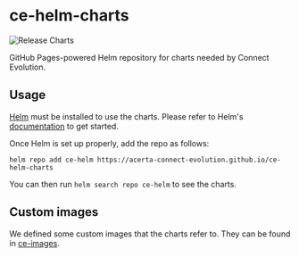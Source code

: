 # ce-helm-charts

![Release Charts](https://github.com/Acerta-Connect-Evolution/ce-helm-charts/workflows/Release%20Charts/badge.svg?branch=main)

GitHub Pages-powered Helm repository for charts needed by Connect Evolution.

## Usage

[Helm](https://helm.sh) must be installed to use the charts.
Please refer to Helm's [documentation](https://helm.sh/docs/) to get started.

Once Helm is set up properly, add the repo as follows:
```console
helm repo add ce-helm https://acerta-connect-evolution.github.io/ce-helm-charts
```

You can then run `helm search repo ce-helm` to see the charts.

## Custom images

We defined some custom images that the charts refer to. They can be found in [ce-images](https://github.com/Acerta-Connect-Evolution/ce-images).